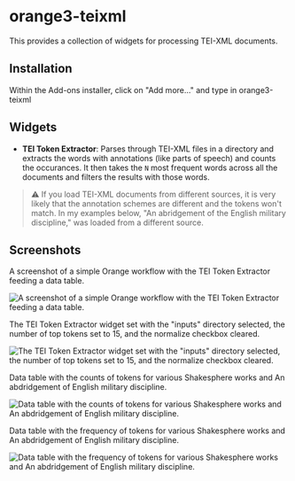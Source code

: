 # orange3-teixml

This provides a collection of widgets for processing TEI-XML documents.

## Installation

Within the Add-ons installer, click on "Add more..." and type in orange3-teixml

## Widgets

  * **TEI Token Extractor**: Parses through TEI-XML files in a directory and extracts the words with annotations (like parts of speech) and counts the occurances.  It then takes the `N` most frequent words across all the documents and filters the results with those words.

> ⚠️ If you load TEI-XML documents from different sources, it is very likely that the annotation schemes are different and the tokens won't match.  In my examples below, "An abridgement of the English military discipline," was loaded from a different source.

## Screenshots

A screenshot of a simple Orange workflow with the TEI Token Extractor feeding a data table.

![A screenshot of a simple Orange workflow with the TEI Token Extractor feeding a data table.](imgs/TEI%20XML%20Token%20Extractor%20Workflow.png)  

The TEI Token Extractor widget set with the "inputs" directory selected, the number of top tokens set to 15, and the normalize checkbox cleared.

![The TEI Token Extractor widget set with the "inputs" directory selected, the number of top tokens set to 15, and the normalize checkbox cleared.](imgs/TEI%20Token%20Extractor%20Widget.png)

Data table with the counts of tokens for various Shakesphere works and An abdridgement of English military discipline.

![Data table with the counts of tokens for various Shakesphere works and An abdridgement of English military discipline.](imgs/Data%20Table%20with%20Counts.png)

Data table with the frequency of tokens for various Shakesphere works and An abdridgement of English military discipline.

![Data table with the frequency of tokens for various Shakesphere works and An abdridgement of English military discipline.](imgs/Data%20Table%20with%20Normalized%20Frequencies.png)